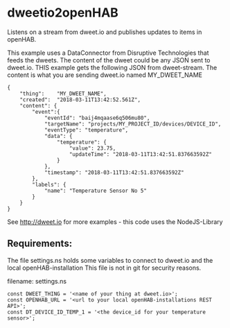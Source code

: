 # dweetio2openHAB
Listens on a stream from dweet.io and publishes updates to items in openHAB.

This example uses a DataConnector from Disruptive Technologies that feeds the dweets.
The content of the dweet could be any JSON sent to dweet.io.
THIS example gets the following JSON from dweet-stream.
The content is what you are sending dweet.io named MY_DWEET_NAME

```
{
    "thing":    "MY_DWEET_NAME",
    "created":  "2018-03-11T13:42:52.561Z",
    "content": {
        "event":{
            "eventId": "baij4mqaase6q506mu80",
            "targetName": "projects/MY_PROJECT_ID/devices/DEVICE_ID",
            "eventType": "temperature",
            "data": {
                "temperature": {
                    "value": 23.75,
                    "updateTime": "2018-03-11T13:42:51.837663592Z"
                }
            },
            "timestamp": "2018-03-11T13:42:51.837663592Z"
        },
        "labels": {
            "name": "Temperature Sensor No 5"
        }
    }
} 
```
See http://dweet.io for more examples - this code uses the NodeJS-Library


## Requirements:
The file settings.ns holds some variables to connect to dweet.io and the local openHAB-installation
This file is not in git for security reasons.

filename: settings.ns
```
const DWEET_THING = '<name of your thing at dweet.io>';
const OPENHAB_URL = '<url to your local openHAB-installations REST API>';
const DT_DEVICE_ID_TEMP_1 = '<the device_id for your temperature sensor>';
```
